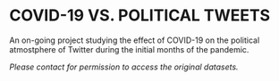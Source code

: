 # COVID-19 VS. POLITICAL TWEETS  

An on-going project studying the effect of COVID-19 on the political atmostphere of Twitter during the initial months of the pandemic.

*Please contact for permission to access the original datasets.*


